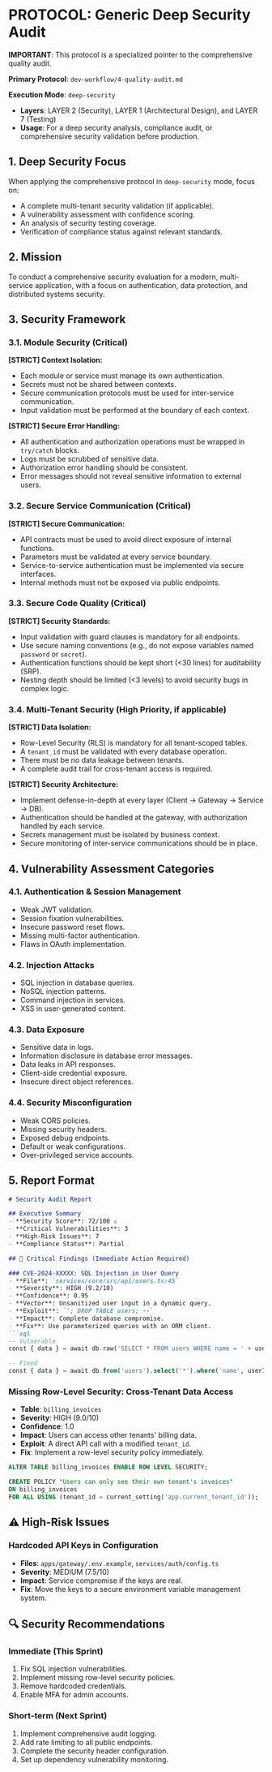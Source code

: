 # PROTOCOL: Generic Deep Security Audit

**IMPORTANT**: This protocol is a specialized pointer to the comprehensive quality audit.

**Primary Protocol**: `dev-workflow/4-quality-audit.md`

**Execution Mode**: `deep-security`
- **Layers**: LAYER 2 (Security), LAYER 1 (Architectural Design), and LAYER 7 (Testing)
- **Usage**: For a deep security analysis, compliance audit, or comprehensive security validation before production.

## 1. Deep Security Focus

When applying the comprehensive protocol in `deep-security` mode, focus on:
-   A complete multi-tenant security validation (if applicable).
-   A vulnerability assessment with confidence scoring.
-   An analysis of security testing coverage.
-   Verification of compliance status against relevant standards.

## 2. Mission

To conduct a comprehensive security evaluation for a modern, multi-service application, with a focus on authentication, data protection, and distributed systems security.

## 3. Security Framework

### 3.1. Module Security (Critical)
**[STRICT] Context Isolation:**
-   Each module or service must manage its own authentication.
-   Secrets must not be shared between contexts.
-   Secure communication protocols must be used for inter-service communication.
-   Input validation must be performed at the boundary of each context.

**[STRICT] Secure Error Handling:**
-   All authentication and authorization operations must be wrapped in `try/catch` blocks.
-   Logs must be scrubbed of sensitive data.
-   Authorization error handling should be consistent.
-   Error messages should not reveal sensitive information to external users.

### 3.2. Secure Service Communication (Critical)
**[STRICT] Secure Communication:**
-   API contracts must be used to avoid direct exposure of internal functions.
-   Parameters must be validated at every service boundary.
-   Service-to-service authentication must be implemented via secure interfaces.
-   Internal methods must not be exposed via public endpoints.

### 3.3. Secure Code Quality (Critical)
**[STRICT] Security Standards:**
-   Input validation with guard clauses is mandatory for all endpoints.
-   Use secure naming conventions (e.g., do not expose variables named `password` or `secret`).
-   Authentication functions should be kept short (<30 lines) for auditability (SRP).
-   Nesting depth should be limited (<3 levels) to avoid security bugs in complex logic.

### 3.4. Multi-Tenant Security (High Priority, if applicable)
**[STRICT] Data Isolation:**
-   Row-Level Security (RLS) is mandatory for all tenant-scoped tables.
-   A `tenant_id` must be validated with every database operation.
-   There must be no data leakage between tenants.
-   A complete audit trail for cross-tenant access is required.

**[STRICT] Security Architecture:**
-   Implement defense-in-depth at every layer (Client → Gateway → Service → DB).
-   Authentication should be handled at the gateway, with authorization handled by each service.
-   Secrets management must be isolated by business context.
-   Secure monitoring of inter-service communications should be in place.

## 4. Vulnerability Assessment Categories

### 4.1. Authentication & Session Management
-   Weak JWT validation.
-   Session fixation vulnerabilities.
-   Insecure password reset flows.
-   Missing multi-factor authentication.
-   Flaws in OAuth implementation.

### 4.2. Injection Attacks
-   SQL injection in database queries.
-   NoSQL injection patterns.
-   Command injection in services.
-   XSS in user-generated content.

### 4.3. Data Exposure
-   Sensitive data in logs.
-   Information disclosure in database error messages.
-   Data leaks in API responses.
-   Client-side credential exposure.
-   Insecure direct object references.

### 4.4. Security Misconfiguration
-   Weak CORS policies.
-   Missing security headers.
-   Exposed debug endpoints.
-   Default or weak configurations.
-   Over-privileged service accounts.

## 5. Report Format

```markdown
# Security Audit Report

## Executive Summary
- **Security Score**: 72/100 ⚠️
- **Critical Vulnerabilities**: 3
- **High-Risk Issues**: 7  
- **Compliance Status**: Partial

## 🚨 Critical Findings (Immediate Action Required)

### CVE-2024-XXXXX: SQL Injection in User Query
- **File**: `services/core/src/api/users.ts:45`
- **Severity**: HIGH (9.2/10)
- **Confidence**: 0.95
- **Vector**: Unsanitized user input in a dynamic query.
- **Exploit**: `'; DROP TABLE users; --`
- **Impact**: Complete database compromise.
- **Fix**: Use parameterized queries with an ORM client.
```sql
-- Vulnerable
const { data } = await db.raw('SELECT * FROM users WHERE name = ' + userInput); // UNSAFE

-- Fixed  
const { data } = await db.from('users').select('*').where('name', userInput); // SAFE
```

### Missing Row-Level Security: Cross-Tenant Data Access
- **Table**: `billing_invoices`
- **Severity**: HIGH (9.0/10)
- **Confidence**: 1.0
- **Impact**: Users can access other tenants' billing data.
- **Exploit**: A direct API call with a modified `tenant_id`.
- **Fix**: Implement a row-level security policy immediately.
```sql
ALTER TABLE billing_invoices ENABLE ROW LEVEL SECURITY;

CREATE POLICY "Users can only see their own tenant's invoices" 
ON billing_invoices
FOR ALL USING (tenant_id = current_setting('app.current_tenant_id'));
```

## ⚠️ High-Risk Issues

### Hardcoded API Keys in Configuration
- **Files**: `apps/gateway/.env.example`, `services/auth/config.ts`
- **Severity**: MEDIUM (7.5/10)
- **Impact**: Service compromise if the keys are real.
- **Fix**: Move the keys to a secure environment variable management system.

## 🔍 Security Recommendations

### Immediate (This Sprint)
1.  Fix SQL injection vulnerabilities.
2.  Implement missing row-level security policies.
3.  Remove hardcoded credentials.
4.  Enable MFA for admin accounts.

### Short-term (Next Sprint)
1.  Implement comprehensive audit logging.
2.  Add rate limiting to all public endpoints.
3.  Complete the security header configuration.
4.  Set up dependency vulnerability monitoring.